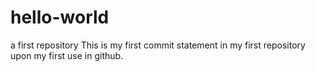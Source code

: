 # hello-world
a first repository
This is my first commit statement in my first repository upon my first use in github.
